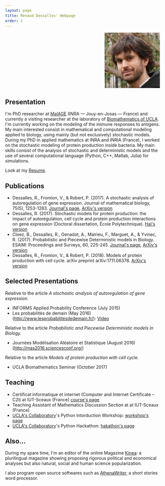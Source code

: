 ```yaml
---
layout: page
title: Renaud Dessalles' Webpage
order: 1
---
```


<div align="right"><img src="./images/dessalles-180x180.jpg" alt="Renaud Dessalles photo"></div>

## Presentation

I'm PhD researcher at [MaIAGE](http://maiage.jouy.inra.fr/) (INRA — Jouy-en-Josas — France) and currently a visiting researcher at the laboratory of [Biomathematics of UCLA](http://biomath.ucla.edu/). I'm currently working on the modeling of the immune responses to antigens. My main interested consist in mathematical and computational modeling applied to biology, using mainly (but not exclusively) stochastic models. During my PhD in applied mathematics at INRA and INRIA (France), I worked on the stochastic modeling of protein production inside bacteria. My main skills consist of the analysis of stochastic and deterministic models and the use of several computational language (Python, C++, Matlab, Julia) for simulations.

Look at my [Resume](./CV_Dessalles.pdf).

## Publications
* Dessalles, R., Fromion, V., & Robert, P. (2017). A stochastic analysis of autoregulation of gene expression. Journal of mathematical biology, 75(5), 1253-1283. [Journal's page](https://link.springer.com/article/10.1007/s00285-017-1116-7), [ArXiv's version](https://arxiv.org/abs/1509.02045)
* Dessalles, R. (2017). Stochastic models for protein production: the impact of autoregulation, cell cycle and protein production interactions on gene expression (Doctoral dissertation, École Polytechnique). [Hal's version](https://tel.archives-ouvertes.fr/tel-01482087/)
* Cloez, B., Dessalles, R., Genadot, A., Malrieu, F., Marguet, A., & Yvinec, R. (2017). Probabilistic and Piecewise Deterministic models in Biology. ESAIM: Proceedings and Surveys, 60, 225-245. [Journal's page](https://www.esaim-proc.org/articles/proc/abs/2017/05/proc186012/proc186012.html), [ArXiv's version](https://arxiv.org/abs/1706.09163)
* Dessalles, R., Fromion, V., & Robert, P. (2018). Models of protein production with cell cycle. arXiv preprint arXiv:1711.06378. [ArXiv's version](https://arxiv.org/abs/1711.06378)


## Selected Presentations
Relative to the article *A stochastic analysis of autoregulation of gene expression.*
* INFORMS Applied Probability Conference (July 2015)
* Les probabilités de demain (May 2016) (<http://www.lesprobabilitesdedemain.fr/>): [Video](https://www.youtube.com/watch?v=gbVSSXbVCZw&t)

Relative to the article *Probabilistic and Piecewise Deterministic models in Biology.*
* Journées Modélisation Aléatoire et Statistique (August 2016) (<http://mas2016.sciencesconf.org/>)

Relative to the article *Models of protein production with cell cycle.*
* UCLA Biomathematics Seminar (October 2017)


## Teaching
* Certificat informatique et internet (Computer and Internet Certificate – C2I) at IUT-Sceaux (France) [course's page](https://team.inria.fr/rap/members/dessalles/enseignement-iut/)
* Teaching Assistant of Mathematics Discussion Section at at IUT-Sceaux (France)
* [UCLA's Collaboratory](https://qcb.ucla.edu/collaboratory/people/)'s Python Intorduction Workshop: [workshop's page](https://github.com/QCB-Collaboratory/W9.Python)
* [UCLA's Collaboratory](https://qcb.ucla.edu/collaboratory/people/)'s Python Hackathon: [hakathon's page](https://github.com/QCB-Collaboratory/Python-Hackathon-Fall2017/tree/master/Materials_Resources)

## Also…

During my spare time, I'm an editor of the online Magazine [Kinea](http://kinea.media): a plurilingual magazine showing proposing rigorous political and economical analyses but also natural, social and human science popularization.

I also program open source softwares such as [AthenaWriter](https://github.com/grumpfou/AthenaWriter), a short stories word processor.
